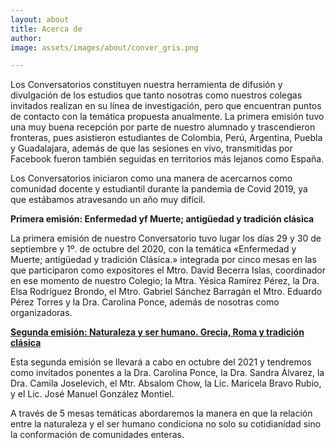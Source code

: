```yaml
---
layout: about
title: Acerca de
author:
image: assets/images/about/conver_gris.png

---
```


Los Conversatorios constituyen nuestra herramienta de difusión y divulgación de los estudios que tanto nosotras como nuestros colegas invitados realizan en su línea de investigación, pero que encuentran puntos de contacto con la temática propuesta anualmente.
La primera emisión tuvo una muy buena recepción por parte de nuestro alumnado y trascendieron fronteras, pues asistieron estudiantes de Colombia, Perú, Argentina, Puebla y Guadalajara, además de que las sesiones en vivo, transmitidas por Facebook fueron también seguidas en territorios más lejanos como España.

Los Conversatorios iniciaron como una manera de acercarnos como comunidad docente y estudiantil durante la pandemia de Covid 2019, ya que estábamos atravesando un año muy difícil.

**Primera emisión: Enfermedad yf Muerte; antigüedad y tradición clásica**

La primera emisión de nuestro Conversatorio tuvo lugar  los días 29 y 30 de septiembre y 1º. de octubre del 2020, con la temática «Enfermedad y Muerte; antigüedad y tradición Clásica.» integrada por cinco mesas en las que participaron como expositores el Mtro. David Becerra Islas, coordinador en ese momento de nuestro Colegio; la Mtra. Yésica Ramírez Pérez, la Dra. Elsa Rodríguez Brondo, el Mtro. Gabriel Sánchez Barragán el Mtro. Eduardo Pérez Torres y la Dra. Carolina Ponce, además de nosotras como organizadoras.

 [**Segunda emisión: Naturaleza y ser humano. Grecia, Roma y tradición clásica**](https://heliconian.github.io/Simposium/eventos)

Esta segunda emisión se llevará a cabo en octubre del 2021 y tendremos como invitados ponentes a la Dra. Carolina Ponce, la Dra. Sandra Álvarez, la Dra. Camila Joselevich, el Mtr. Absalom Chow, la Lic. Maricela Bravo Rubio, y el Lic. José Manuel González Montiel.  

A través de 5 mesas temáticas abordaremos la manera en que la relación entre la naturaleza y el ser humano condiciona no solo su cotidianidad sino la conformación de comunidades enteras.
